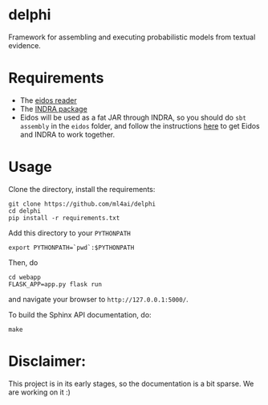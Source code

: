 # delphi
Framework for assembling and executing probabilistic models from textual
evidence.

# Requirements
- The [eidos reader](https://github.com/clulab/eidos)
- The [INDRA package](http://indra.readthedocs.io/en/latest/)
- Eidos will be used as a fat JAR through INDRA, so you should do `sbt assembly`
    in the `eidos` folder, and follow the instructions
    [here](https://gist.github.com/bgyori/37c55681bd1a6e1a2fb6634faf255d60)
    to get Eidos and INDRA to work together.

# Usage

Clone the directory, install the requirements:
```
git clone https://github.com/ml4ai/delphi
cd delphi
pip install -r requirements.txt
```

Add this directory to your `PYTHONPATH`

```
export PYTHONPATH=`pwd`:$PYTHONPATH
```

Then, do

```
cd webapp
FLASK_APP=app.py flask run
```
and navigate your browser to `http://127.0.0.1:5000/`.

To build the Sphinx API documentation, do:

```
make
```

# Disclaimer:

This project is in its early stages, so the documentation is a bit sparse. We
are working on it :)
